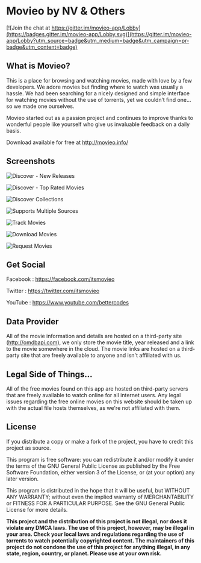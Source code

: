 # Movieo by NV & Others

[![Join the chat at https://gitter.im/movieo-app/Lobby](https://badges.gitter.im/movieo-app/Lobby.svg)](https://gitter.im/movieo-app/Lobby?utm_source=badge&utm_medium=badge&utm_campaign=pr-badge&utm_content=badge)

## What is Movieo?

This is a place for browsing and watching movies, made with love by a few developers. We adore movies but finding where to watch was usually a hassle. We had been searching for a nicely designed and simple interface for watching movies without the use of torrents, yet we couldn’t find one… so we made one ourselves.

Movieo started out as a passion project and continues to improve thanks to wonderful people like yourself who give us invaluable feedback on a daily basis.

Download available for free at http://movieo.info/

## Screenshots

![Discover - New Releases](https://dl.dropbox.com/s/8e9eej5472ug746/Movieo%20-%20New%20Releases.png?dl=0)

![Discover - Top Rated Movies](https://dl.dropbox.com/s/blcisomugg0clsl/Movieo%20-%20Top%20Rated.png?dl=0)

![Discover Collections](https://dl.dropbox.com/s/f7nxnu52q2speoa/Movieo%20-%20Collections.png?dl=0)

![Supports Multiple Sources](https://dl.dropbox.com/s/elcgjm5bc4ath52/Movieo%20-%20Available%20Streams.png?dl=0)

![Track Movies](https://dl.dropbox.com/s/je9y9ssncj8mt42/Movieo%20-%20Library.png?dl=0)

![Download Movies](https://dl.dropbox.com/s/ynlfzdh1kpxifjg/Movieo%20-%20Download%20Movies.png?dl=0)

![Request Movies](ttps://dl.dropbox.com/s/v4fcg12fiil0dah/Movieo%20-%20Request%20Movie.png?dl=0)

## Get Social

Facebook : https://facebook.com/itsmovieo

Twitter : https://twitter.com/itsmovieo

YouTube : https://www.youtube.com/bettercodes

## Data Provider

All of the movie information and details are hosted on a third-party site (http://omdbapi.com), we only store the movie title, year released and a link to the movie somewhere in the cloud. The movie links are hosted on a third-party site that are freely available to anyone and isn't affiliated with us.

## Legal Side of Things...
All of the free movies found on this app are hosted on third-party servers that are freely available to watch online for all internet users. Any legal issues regarding the free online movies on this website should be taken up with the actual file hosts themselves, as we're not affiliated with them.

## License
If you distribute a copy or make a fork of the project, you have to credit this project as source.

This program is free software: you can redistribute it and/or modify it under the terms of the GNU General Public License as published by the Free Software Foundation, either version 3 of the License, or (at your option) any later version.

This program is distributed in the hope that it will be useful, but WITHOUT ANY WARRANTY; without even the implied warranty of MERCHANTABILITY or FITNESS FOR A PARTICULAR PURPOSE. See the GNU General Public License for more details.

**This project and the distribution of this project is not illegal, nor does it violate any DMCA laws. The use of this project, however, may be illegal in your area. Check your local laws and regulations regarding the use of torrents to watch potentially copyrighted content. The maintainers of this project do not condone the use of this project for anything illegal, in any state, region, country, or planet. Please use at your own risk.**
